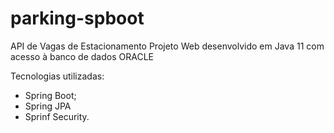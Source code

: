 # parking-spboot
 API de Vagas de Estacionamento
 Projeto Web desenvolvido em Java 11 com acesso à banco de dados ORACLE

Tecnologias utilizadas:
- Spring Boot;
- Spring JPA
- Sprinf Security.
